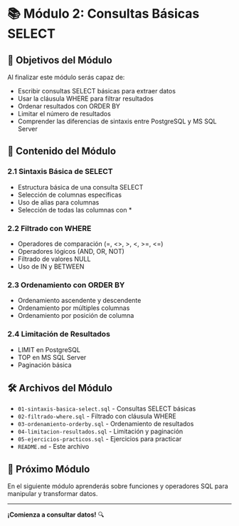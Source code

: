 # 📚 Módulo 2: Consultas Básicas SELECT

## 🎯 Objetivos del Módulo

Al finalizar este módulo serás capaz de:
- Escribir consultas SELECT básicas para extraer datos
- Usar la cláusula WHERE para filtrar resultados
- Ordenar resultados con ORDER BY
- Limitar el número de resultados
- Comprender las diferencias de sintaxis entre PostgreSQL y MS SQL Server

## 📖 Contenido del Módulo

### 2.1 Sintaxis Básica de SELECT
- Estructura básica de una consulta SELECT
- Selección de columnas específicas
- Uso de alias para columnas
- Selección de todas las columnas con *

### 2.2 Filtrado con WHERE
- Operadores de comparación (=, <>, >, <, >=, <=)
- Operadores lógicos (AND, OR, NOT)
- Filtrado de valores NULL
- Uso de IN y BETWEEN

### 2.3 Ordenamiento con ORDER BY
- Ordenamiento ascendente y descendente
- Ordenamiento por múltiples columnas
- Ordenamiento por posición de columna

### 2.4 Limitación de Resultados
- LIMIT en PostgreSQL
- TOP en MS SQL Server
- Paginación básica

## 🛠️ Archivos del Módulo

- `01-sintaxis-basica-select.sql` - Consultas SELECT básicas
- `02-filtrado-where.sql` - Filtrado con cláusula WHERE
- `03-ordenamiento-orderby.sql` - Ordenamiento de resultados
- `04-limitacion-resultados.sql` - Limitación y paginación
- `05-ejercicios-practicos.sql` - Ejercicios para practicar
- `README.md` - Este archivo

## 🚀 Próximo Módulo

En el siguiente módulo aprenderás sobre funciones y operadores SQL para manipular y transformar datos.

---

**¡Comienza a consultar datos!** 🔍

